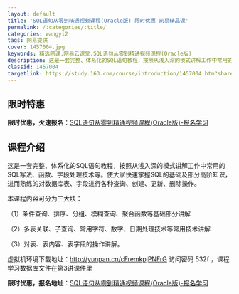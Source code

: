 ```yaml
---
layout: default
title: 'SQL语句从零到精通视频课程(Oracle版)-限时优惠-网易精品课'
permalink: /:categories/:title/
categories: wangyi2
tags: 网易提供
cover: 1457004.jpg
keywords: 精选网课,网易云课堂,SQL语句从零到精通视频课程(Oracle版)
description: 这是一套完整、体系化的SQL语句教程，按照从浅入深的模式讲解工作中常用的SQL写法、函数、字段处理技术等。使大家快速掌握
classid: 1457004
targetlink: https://study.163.com/course/introduction/1457004.htm?share=1&shareId=1025206652&utm_campaign=share&utm_medium=iphoneShare&utm_source=&utm_u=1025206652
---
```


## 限时特惠

**限时优惠，火速报名**：[SQL语句从零到精通视频课程(Oracle版)-报名学习](https://study.163.com/course/introduction/1457004.htm?share=1&shareId=1025206652&utm_campaign=share&utm_medium=iphoneShare&utm_source=&utm_u=1025206652)

## 课程介绍

这是一套完整、体系化的SQL语句教程，按照从浅入深的模式讲解工作中常用的SQL写法、函数、字段处理技术等。使大家快速掌握SQL的基础及部分高阶知识，进而熟练的对数据库表、字段进行各种查询、创建、更新、删除操作。

 本课程内容可分为三大块：

  （1）条件查询、排序、分组、模糊查询、聚合函数等基础部分讲解

  （2）多表关联、子查询、常用字符、数字、日期处理技术等常用技术讲解

  （3）对表、表内容、表字段的操作讲解。

虚拟机环境下载地址：http://yunpan.cn/cFremkpjPNFrG 访问密码 532f ，课程学习数据库文件在第3讲课件里

**限时优惠，报名地址**：[SQL语句从零到精通视频课程(Oracle版)-报名学习](https://study.163.com/course/introduction/1457004.htm?share=1&shareId=1025206652&utm_campaign=share&utm_medium=iphoneShare&utm_source=&utm_u=1025206652)

